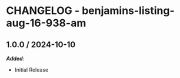 # CHANGELOG - benjamins-listing-aug-16-938-am
    
## 1.0.0 / 2024-10-10

_**Added**_:

* Initial Release
